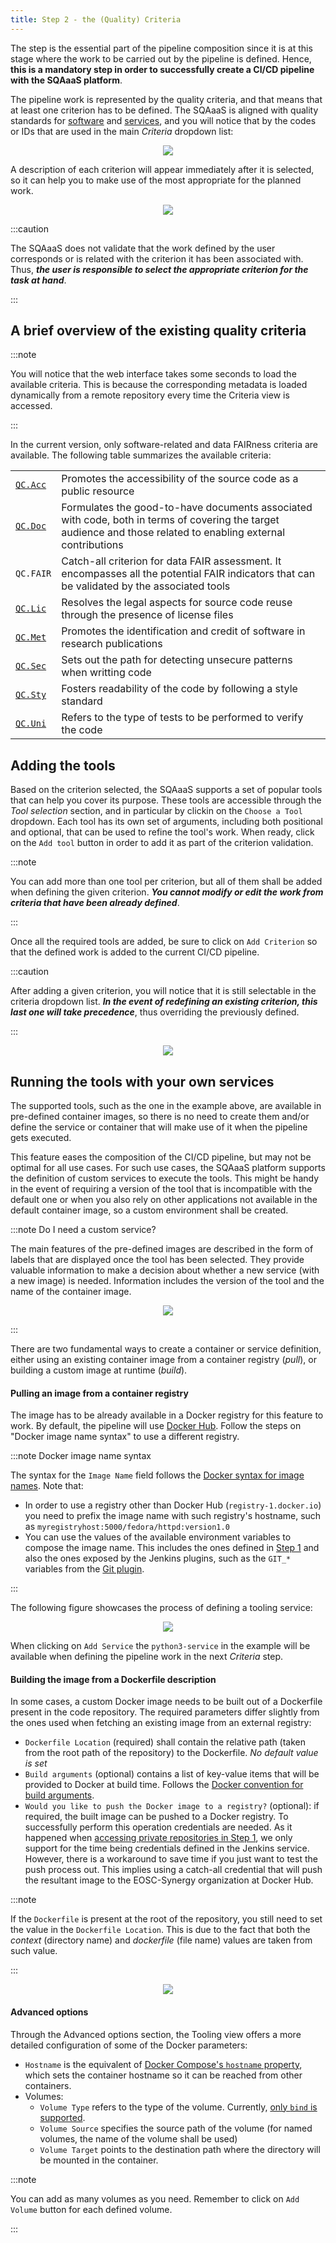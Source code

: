 ```yaml
---
title: Step 2 - the (Quality) Criteria
---
```


The step is the essential part of the pipeline composition since it is at this
stage where the work to be carried out by the pipeline is defined. Hence, **this
is a mandatory step in order to successfully create a CI/CD pipeline with the
SQAaaS platform**.

The pipeline work is represented by the quality criteria, and that means that
at least one criterion has to be defined. The SQAaaS is aligned with quality
standards for [software](https://github.com/indigo-dc/sqa-baseline) and
[services](https://github.com/EOSC-synergy/service-qa-baseline), and you will
notice that by the codes or IDs that are used in the main *Criteria* dropdown
list:

<p align="center">
  <img src="/img/criteria_dropdown.png"/>
</p>

A description of each criterion will appear immediately after it is selected,
so it can help you to make use of the most appropriate for the planned work.

<p align="center">
  <img src="/img/criterion_description.png"/>
</p>

:::caution

The SQAaaS does not validate that the work defined by the user corresponds or
is related with the criterion it has been associated with. Thus, ***the user is
responsible to select the appropriate criterion for the task at hand***.

:::

## A brief overview of the existing quality criteria

:::note

You will notice that the web interface takes some seconds to load the available
criteria. This is because the corresponding metadata is loaded dynamically from
a remote repository every time the Criteria view is accessed.

:::

In the current version, only software-related and data FAIRness criteria are
available. The following table summarizes the available criteria:

| | |
| --- | --- |
| [`QC.Acc`](https://indigo-dc.github.io/sqa-baseline/#code-accessibility-qc.acc) | Promotes the accessibility of the source code as a public resource |
| [`QC.Doc`](https://indigo-dc.github.io/sqa-baseline/#documentation-qc.doc) | Formulates the good-to-have documents associated with code, both in terms of covering the target audience and those related to enabling external contributions |
| `QC.FAIR` | Catch-all criterion for data FAIR assessment. It encompasses all the potential FAIR indicators that can be validated by the associated tools |
| [`QC.Lic`](https://indigo-dc.github.io/sqa-baseline/#licensing-qc.lic) | Resolves the legal aspects for source code reuse through the presence of license files |
| [`QC.Met`](https://indigo-dc.github.io/sqa-baseline/#code-metadata-qc.met) | Promotes the identification and credit of software in research publications |
| [`QC.Sec`](https://indigo-dc.github.io/sqa-baseline/#security-qc.sec) | Sets out the path for detecting unsecure patterns when writting code |
| [`QC.Sty`](https://indigo-dc.github.io/sqa-baseline/#code-style-qc.sty) | Fosters readability of the code by following a style standard |
| [`QC.Uni`](https://indigo-dc.github.io/sqa-baseline/#unit-testing-qc.uni) | Refers to the type of tests to be performed to verify the code |

## Adding the tools
Based on the criterion selected, the SQAaaS supports a set of popular tools
that can help you cover its purpose. These tools are accessible through the
*Tool selection* section, and in particular by clickin on the `Choose a Tool`
dropdown. Each tool has its own set of arguments, including both positional
and optional, that can be used to refine the tool's work. When ready, click
on the `Add tool` button in order to add it as part of the criterion
validation.

:::note

You can add more than one tool per criterion, but all of them shall be added
when defining the given criterion. ***You cannot modify or edit the work from
criteria that have been already defined***.

:::

Once all the required tools are added, be sure to click on `Add Criterion` so
that the defined work is added to the current CI/CD pipeline.

:::caution

After adding a given criterion, you will notice that it is still selectable
in the criteria dropdown list. ***In the event of redefining an existing
criterion, this last one will take precedence***, thus overriding the
previously defined.

:::

<p align="center">
  <img src="/img/criterion_add.gif"/>
</p>

## Running the tools with your own services
The supported tools, such as the one in the example above, are available in
pre-defined container images, so there is no need to create them and/or
define the service or container that will make use of it when the pipeline gets
executed.

This feature eases the composition of the CI/CD pipeline, but may not
be optimal for all use cases. For such use cases, the SQAaaS platform supports
the definition of custom services to execute the tools. This might be handy in
the event of requiring a version of the tool that is incompatible with the
default one or when you also rely on other applications not available in the
default container image, so a custom environment shall be created.

:::note Do I need a custom service?

The main features of the pre-defined images are described in the form of labels
that are displayed once the tool has been selected. They provide valuable
information to make a decision about whether a new service (with a new image)
is needed. Information includes the version of the tool and the name of the
container image.

<p align="center">
  <img src="/img/labels.png"/>
</p>

:::

There are two fundamental ways to create a container or service definition,
either using an existing container image from a container registry (*pull*), or
building a custom image at runtime (*build*).

#### Pulling an image from a container registry
The image has to be already available in a Docker registry for this feature to
work. By default, the pipeline will use [Docker Hub](https://hub.docker.com/).
Follow the steps on "Docker image name syntax" to use a different registry.

:::note Docker image name syntax

The syntax for the `Image Name` field follows the [Docker syntax for image names](https://docs.docker.com/engine/reference/commandline/tag/#extended-description). Note that:
- In order to use a registry other than Docker Hub (`registry-1.docker.io`)
  you need to prefix the image name with such registry's hostname, such as
  `myregistryhost:5000/fedora/httpd:version1.0`
- You can use the values of the available environment variables to compose
  the image name. This includes the ones defined in [Step 1](step_1_repositories##environment) and also the
  ones exposed by the Jenkins plugins, such as the `GIT_*` variables from the
  [Git plugin](https://plugins.jenkins.io/git/#environment-variables).

:::

The following figure showcases the process of defining a tooling service:

<p align="center">
  <img src="/img/tooling_pull.gif"/>
</p>

When clicking on `Add Service` the `python3-service` in the example will be
available when defining the pipeline work in the next *Criteria* step.

#### Building the image from a Dockerfile description
In some cases, a custom Docker image needs to be built out of a Dockerfile
present in the code repository. The required parameters differ slightly from
the ones used when fetching an existing image from an external registry:
- `Dockerfile Location` (required) shall contain the relative path (taken from
  the root path of the repository) to the Dockerfile. *No default value is set*
- `Build arguments` (optional) contains a list of key-value items that will be
  provided to Docker at build time. Follows the
  [Docker convention for build arguments](https://docs.docker.com/engine/reference/commandline/build/#set-build-time-variables---build-arg).
- `Would you like to push the Docker image to a registry?` (optional): if
  required, the built image can be pushed to a Docker registry. To successfully
  perform this operation credentials are needed. As it happened when [accessing
  private repositories in Step 1](step_1_repositories.md#Credentials), we only
  support for the time being credentials defined in the Jenkins service.
  However, there is a workaround to save time if you just want to test the push
  process out. This implies using a catch-all credential that will push the
  resultant image to the EOSC-Synergy organization at Docker Hub.

:::note

If the `Dockerfile` is present at the root of the repository, you still need
to set the value in the `Dockerfile Location`. This is due to the fact that
both the *context* (directory name) and *dockerfile* (file name) values are
taken from such value.

:::

<p align="center">
  <img src="/img/tooling_build.gif"/>
</p>

#### Advanced options
Through the Advanced options section, the Tooling view offers a more detailed
configuration of some of the Docker parameters:
- `Hostname` is the equivalent of
  [Docker Compose's `hostname` property](https://docs.docker.com/compose/compose-file/compose-file-v3/#domainname-hostname-ipc-mac_address-privileged-read_only-shm_size-stdin_open-tty-user-working_dir),
  which sets the container hostname so it can be reached from other containers.
- Volumes:
  - `Volume Type` refers to the type of the volume. Currently, [only `bind` is
    supported](https://docs.docker.com/storage/bind-mounts/).
  - `Volume Source` specifies the source path of the volume (for named volumes,
    the name of the volume shall be used)
  - `Volume Target` points to the destination path where the directory will be
    mounted in the container.

:::note

You can add as many volumes as you need. Remember to click on `Add Volume`
button for each defined volume.

:::
